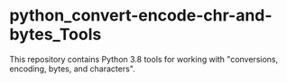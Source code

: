 # python_convert-encode-chr-and-bytes_Tools
This repository contains Python 3.8 tools for working with "conversions, encoding, bytes, and characters".
